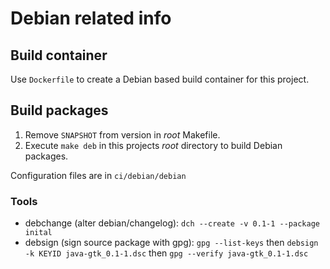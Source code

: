 # Debian related info
## Build container
Use `Dockerfile` to create a Debian based build container for this project.

## Build packages
1. Remove `SNAPSHOT` from version in _root_ Makefile.
2. Execute `make deb` in this projects _root_ directory to build Debian packages.

Configuration files are in `ci/debian/debian`

### Tools
- debchange (alter debian/changelog): `dch --create -v 0.1-1 --package inital`
- debsign (sign source package with gpg): `gpg --list-keys` 
  then `debsign -k KEYID java-gtk_0.1-1.dsc`
  then `gpg --verify java-gtk_0.1-1.dsc`